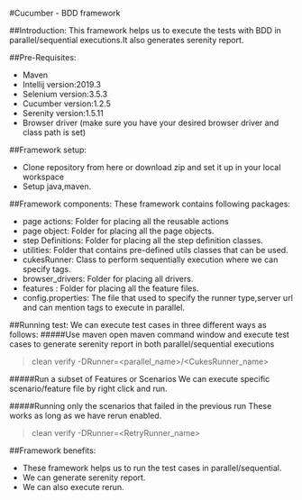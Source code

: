 #Cucumber - BDD framework

##Introduction:
This framework helps us to execute the tests with BDD in parallel/sequential executions.It also generates serenity report.

##Pre-Requisites:
- Maven 
- Intellij version:2019.3
- Selenium version:3.5.3
- Cucumber version:1.2.5
- Serenity version:1.5.11
- Browser driver (make sure you have your desired browser driver and class path is set)

##Framework setup:
- Clone repository from here or download zip and set it up in your local workspace
- Setup java,maven.

##Framework components:
These framework contains following packages:
* page actions: Folder for placing all the reusable actions
* page object: Folder for placing all the page objects.
* step Definitions: Folder for placing all the step definition classes.
* utilities: Folder that contains pre-defined utils classes that can be used.
* cukesRunner: Class to perform sequentially execution where we can specify tags.
* browser_drivers: Folder for placing all drivers.
* features : Folder for placing all the feature files.
* config.properties: The file that used to specify the runner type,server url and can mention tags to execute in parallel.

##Running test:
We can execute test cases in three different ways as follows:
#####Use maven
open maven command window and execute test cases to generate serenity report in both parallel/sequential executions
> clean verify -DRunner=<parallel_name>/<CukesRunner_name>

#####Run a subset of Features or Scenarios
We can execute specific scenario/feature file by right click and run.

#####Running only the scenarios that failed in the previous run
These works as long as we have rerun enabled.
> clean verify -DRunner=<RetryRunner_name>
 
##Framework benefits:
- These framework helps us to run the test cases in parallel/sequential.
- We can generate serenity report.
- We can also execute rerun.